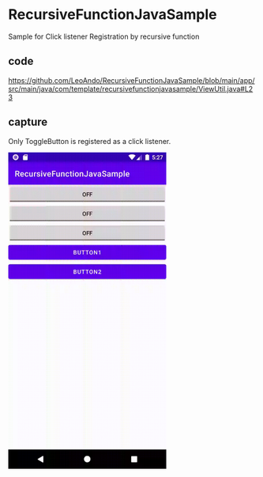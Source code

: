# RecursiveFunctionJavaSample
Sample for Click listener Registration by recursive function

## code
https://github.com/LeoAndo/RecursiveFunctionJavaSample/blob/main/app/src/main/java/com/template/recursivefunctionjavasample/ViewUtil.java#L23

## capture

Only ToggleButton is registered as a click listener.

<img src="capture.gif" width=320 />
